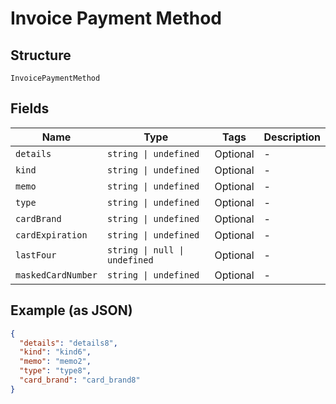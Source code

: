 
# Invoice Payment Method

## Structure

`InvoicePaymentMethod`

## Fields

| Name | Type | Tags | Description |
|  --- | --- | --- | --- |
| `details` | `string \| undefined` | Optional | - |
| `kind` | `string \| undefined` | Optional | - |
| `memo` | `string \| undefined` | Optional | - |
| `type` | `string \| undefined` | Optional | - |
| `cardBrand` | `string \| undefined` | Optional | - |
| `cardExpiration` | `string \| undefined` | Optional | - |
| `lastFour` | `string \| null \| undefined` | Optional | - |
| `maskedCardNumber` | `string \| undefined` | Optional | - |

## Example (as JSON)

```json
{
  "details": "details8",
  "kind": "kind6",
  "memo": "memo2",
  "type": "type8",
  "card_brand": "card_brand8"
}
```

